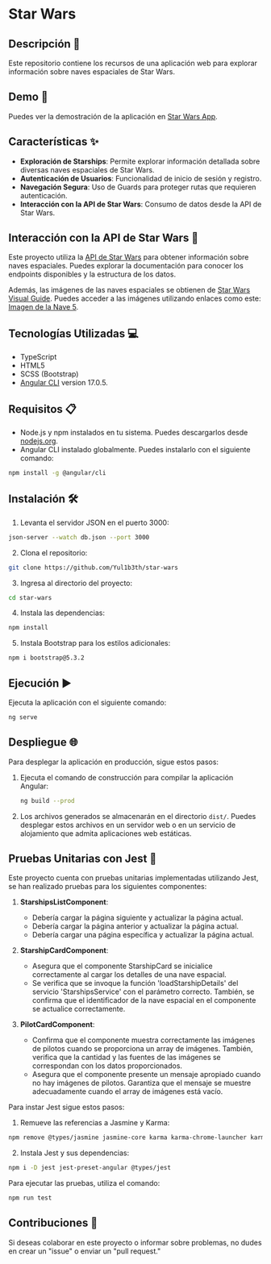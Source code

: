 # Star Wars

## Descripción 📄

Este repositorio contiene los recursos de una aplicación web para explorar información sobre naves espaciales de Star Wars.

## Demo 🚀

Puedes ver la demostración de la aplicación en [Star Wars App](https://yul1b3th.github.io/it-star-wars/).

## Características ✨

- **Exploración de Starships**: Permite explorar información detallada sobre diversas naves espaciales de Star Wars.
- **Autenticación de Usuarios**: Funcionalidad de inicio de sesión y registro.
- **Navegación Segura**: Uso de Guards para proteger rutas que requieren autenticación.
- **Interacción con la API de Star Wars**: Consumo de datos desde la API de Star Wars.

## Interacción con la API de Star Wars 🌌

Este proyecto utiliza la [API de Star Wars](https://swapi.dev/documentation) para obtener información sobre naves espaciales. Puedes explorar la documentación para conocer los endpoints disponibles y la estructura de los datos.

Además, las imágenes de las naves espaciales se obtienen de [Star Wars Visual Guide](https://starwars-visualguide.com/assets/img/starships/). Puedes acceder a las imágenes utilizando enlaces como este: [Imagen de la Nave 5](https://starwars-visualguide.com/assets/img/starships/5.jpg).



## Tecnologías Utilizadas 💻

- TypeScript
- HTML5
- SCSS (Bootstrap)
- [Angular CLI](https://github.com/angular/angular-cli) version 17.0.5.

## Requisitos 📋

- Node.js y npm instalados en tu sistema. Puedes descargarlos desde [nodejs.org](https://nodejs.org/).
- Angular CLI instalado globalmente. Puedes instalarlo con el siguiente comando:

```bash
npm install -g @angular/cli
```

## Instalación 🛠️
1. Levanta el servidor JSON en el puerto 3000:

```bash
json-server --watch db.json --port 3000
```

2. Clona el repositorio:
```bash
git clone https://github.com/Yul1b3th/star-wars
```

3. Ingresa al directorio del proyecto:
```bash
cd star-wars
```

4. Instala las dependencias:
```bash
npm install
```

5. Instala Bootstrap para los estilos adicionales:
```bash
npm i bootstrap@5.3.2
```

## Ejecución ▶️
Ejecuta la aplicación con el siguiente comando:
```bash
ng serve
```

## Despliegue 🌐

Para desplegar la aplicación en producción, sigue estos pasos:

1. Ejecuta el comando de construcción para compilar la aplicación Angular:

    ```bash
    ng build --prod
    ```

2. Los archivos generados se almacenarán en el directorio `dist/`. Puedes desplegar estos archivos en un servidor web o en un servicio de alojamiento que admita aplicaciones web estáticas.


## Pruebas Unitarias con Jest 🧪

Este proyecto cuenta con pruebas unitarias implementadas utilizando Jest, se han realizado pruebas para los siguientes componentes:

1. **StarshipsListComponent**:
   - Debería cargar la página siguiente y actualizar la página actual.
   - Debería cargar la página anterior y actualizar la página actual.
   - Debería cargar una página específica y actualizar la página actual.

2. **StarshipCardComponent**:
   - Asegura que el componente StarshipCard se inicialice correctamente al cargar los detalles de una nave espacial.
   - Se verifica que se invoque la función 'loadStarshipDetails' del servicio 'StarshipsService' con el parámetro correcto. También, se confirma que el identificador de la nave espacial en el componente se actualice correctamente.

3. **PilotCardComponent**:
   - Confirma que el componente muestra correctamente las imágenes de pilotos cuando se proporciona un array de imágenes. También, verifica que la cantidad y las fuentes de las imágenes se correspondan con los datos proporcionados.
   - Asegura que el componente presente un mensaje apropiado cuando no hay imágenes de pilotos. Garantiza que el mensaje se muestre adecuadamente cuando el array de imágenes está vacío.

Para instar Jest sigue estos pasos:
1. Remueve las referencias a Jasmine y Karma:
```bash
npm remove @types/jasmine jasmine-core karma karma-chrome-launcher karma-coverage karma-jasmine karma-jasmine-html-reporter
```

2. Instala Jest y sus dependencias:
```bash
npm i -D jest jest-preset-angular @types/jest
```

Para ejecutar las pruebas, utiliza el comando:

```bash
npm run test
```


## Contribuciones 🤝

Si deseas colaborar en este proyecto o informar sobre problemas, no dudes en crear un "issue" o enviar un "pull request."


